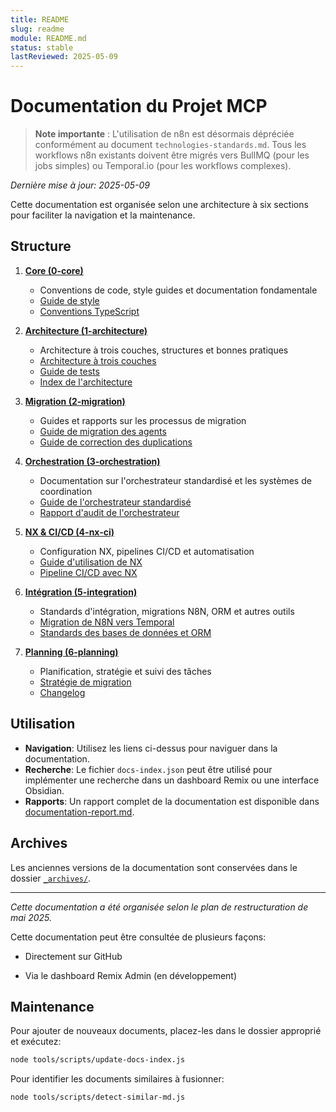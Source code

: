 ```yaml
---
title: README
slug: readme
module: README.md
status: stable
lastReviewed: 2025-05-09
---
```


# Documentation du Projet MCP

> **Note importante** : L'utilisation de n8n est désormais dépréciée conformément au document `technologies-standards.md`. Tous les workflows n8n existants doivent être migrés vers BullMQ (pour les jobs simples) ou Temporal.io (pour les workflows complexes).



*Dernière mise à jour: 2025-05-09*

Cette documentation est organisée selon une architecture à six sections pour faciliter la navigation et la maintenance.

## Structure


1. **[Core (0-core)](0-core/README.md)**
   - Conventions de code, style guides et documentation fondamentale
   - [Guide de style](0-core/style-guide.md)
   - [Conventions TypeScript](0-core/typescript-conventions.md)

2. **[Architecture (1-architecture)](1-architecture/README.md)**
   - Architecture à trois couches, structures et bonnes pratiques
   - [Architecture à trois couches](1-architecture/architecture-trois-couches.md)
   - [Guide de tests](1-architecture/guide-tests-architecture-trois-couches.md)
   - [Index de l'architecture](1-architecture/index-architecture-trois-couches.md)

3. **[Migration (2-migration)](2-migration/README.md)**
   - Guides et rapports sur les processus de migration
   - [Guide de migration des agents](2-migration/guide-migration-agents.md)
   - [Guide de correction des duplications](2-migration/guide-correction-duplications-agents.md)

4. **[Orchestration (3-orchestration)](3-orchestration/README.md)**
   - Documentation sur l'orchestrateur standardisé et les systèmes de coordination
   - [Guide de l'orchestrateur standardisé](3-orchestration/orchestrateur-standardise-guide.md)
   - [Rapport d'audit de l'orchestrateur](3-orchestration/orchestrator-audit-report.md)

5. **[NX & CI/CD (4-nx-ci)](4-nx-ci/README.md)**
   - Configuration NX, pipelines CI/CD et automatisation
   - [Guide d'utilisation de NX](4-nx-ci/nx-usage-guide.md)
   - [Pipeline CI/CD avec NX](4-nx-ci/nx-pipeline-ci-cd.md)

6. **[Intégration (5-integration)](5-integration/README.md)**
   - Standards d'intégration, migrations N8N, ORM et autres outils
   - [Migration de N8N vers Temporal](5-integration/n8n-to-temporal-migration-patterns.md)
   - [Standards des bases de données et ORM](5-integration/standards-bases-donnees-orm.md)

7. **[Planning (6-planning)](6-planning/README.md)**
   - Planification, stratégie et suivi des tâches
   - [Stratégie de migration](6-planning/migration-strategy.md)
   - [Changelog](6-planning/changelog.md)

## Utilisation


- **Navigation**: Utilisez les liens ci-dessus pour naviguer dans la documentation.
- **Recherche**: Le fichier `docs-index.json` peut être utilisé pour implémenter une recherche dans un dashboard Remix ou une interface Obsidian.
- **Rapports**: Un rapport complet de la documentation est disponible dans [documentation-report.md](documentation-report.md).

## Archives


Les anciennes versions de la documentation sont conservées dans le dossier [`_archives/`](_archives/README.md).

---

*Cette documentation a été organisée selon le plan de restructuration de mai 2025.*

Cette documentation peut être consultée de plusieurs façons:
- Directement sur GitHub

- Via le dashboard Remix Admin (en développement)

## Maintenance


Pour ajouter de nouveaux documents, placez-les dans le dossier approprié et exécutez:
```bash
node tools/scripts/update-docs-index.js
```

Pour identifier les documents similaires à fusionner:
```bash
node tools/scripts/detect-similar-md.js
```

